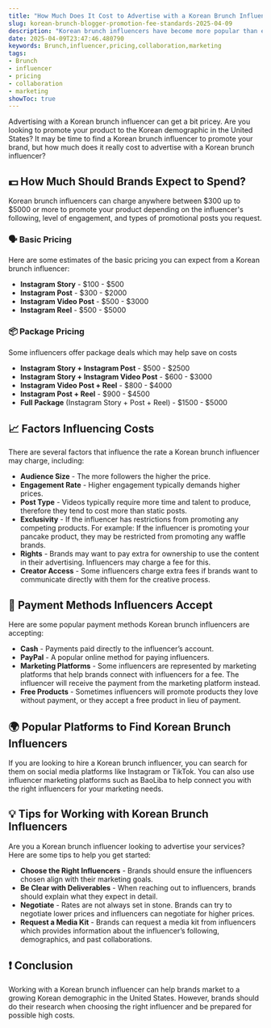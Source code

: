 ```yaml
---
title: "How Much Does It Cost to Advertise with a Korean Brunch Influencer?"
slug: korean-brunch-blogger-promotion-fee-standards-2025-04-09
description: "Korean brunch influencers have become more popular than ever, and brands looking to market to the Korean demographic want to know how much advertising costs are."
date: 2025-04-09T23:47:46.480790
keywords: Brunch,influencer,pricing,collaboration,marketing
tags:
- Brunch
- influencer
- pricing
- collaboration
- marketing
showToc: true
---
```


Advertising with a Korean brunch influencer can get a bit pricey. Are you looking to promote your product to the Korean demographic in the United States? It may be time to find a Korean brunch influencer to promote your brand, but how much does it really cost to advertise with a Korean brunch influencer?

## 💵 How Much Should Brands Expect to Spend?

Korean brunch influencers can charge anywhere between $300 up to $5000 or more to promote your product depending on the influencer's following, level of engagement, and types of promotional posts you request.

### 🗣️ Basic Pricing

Here are some estimates of the basic pricing you can expect from a Korean brunch influencer:
- **Instagram Story** -  $100 - $500
- **Instagram Post** -  $300 - $2000
- **Instagram Video Post** -  $500 - $3000 
- **Instagram Reel** -  $500 - $5000

### 📦 Package Pricing 
Some influencers offer package deals which may help save on costs 
- **Instagram Story + Instagram Post** - $500 - $2500
- **Instagram Story + Instagram Video Post** - $600 - $3000
- **Instagram Video Post + Reel** - $800 - $4000
- **Instagram Post + Reel** - $900 - $4500
- **Full Package** (Instagram Story + Post + Reel) - $1500 - $5000

## 📈 Factors Influencing Costs

There are several factors that influence the rate a Korean brunch influencer may charge, including:
- **Audience Size** - The more followers the higher the price.
- **Engagement Rate** - Higher engagement typically demands higher prices.
- **Post Type** - Videos typically require more time and talent to produce, therefore they tend to cost more than static posts.
- **Exclusivity** - If the influencer has restrictions from promoting any competing products. For example: If the influencer is promoting your pancake product, they may be restricted from promoting any waffle brands. 
- **Rights** - Brands may want to pay extra for ownership to use the content in their advertising.  Influencers may charge a fee for this.
- **Creator Access** - Some influencers charge extra fees if brands want to communicate directly with them for the creative process.

## 🤝 Payment Methods Influencers Accept

Here are some popular payment methods Korean brunch influencers are accepting:
- **Cash** - Payments paid directly to the influencer’s account.
- **PayPal** - A popular online method for paying influencers.
- **Marketing Platforms** - Some influencers are represented by marketing platforms that help brands connect with influencers for a fee. The influencer will receive the payment from the marketing platform instead.
- **Free Products** - Sometimes influencers will promote products they love without payment, or they accept a free product in lieu of payment.

## 🌍 Popular Platforms to Find Korean Brunch Influencers 

If you are looking to hire a Korean brunch influencer, you can search for them on social media platforms like Instagram or TikTok. You can also use influencer marketing platforms such as BaoLiba to help connect you with the right influencers for your marketing needs. 

## 💡 Tips for Working with Korean Brunch Influencers

Are you a Korean brunch influencer looking to advertise your services? Here are some tips to help you get started:
- **Choose the Right Influencers** - Brands should ensure the influencers chosen align with their marketing goals.
- **Be Clear with Deliverables** - When reaching out to influencers, brands should explain what they expect in detail.
- **Negotiate** - Rates are not always set in stone. Brands can try to negotiate lower prices and influencers can negotiate for higher prices.
- **Request a Media Kit** - Brands can request a media kit from influencers which provides information about the influencer’s following, demographics, and past collaborations.

## ❗ Conclusion

Working with a Korean brunch influencer can help brands market to a growing Korean demographic in the United States. However, brands should do their research when choosing the right influencer and be prepared for possible high costs.